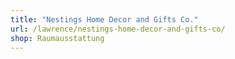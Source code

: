 ```yaml
---
title: "Nestings Home Decor and Gifts Co."
url: /lawrence/nestings-home-decor-and-gifts-co/
shop: Raumausstattung
---
```

